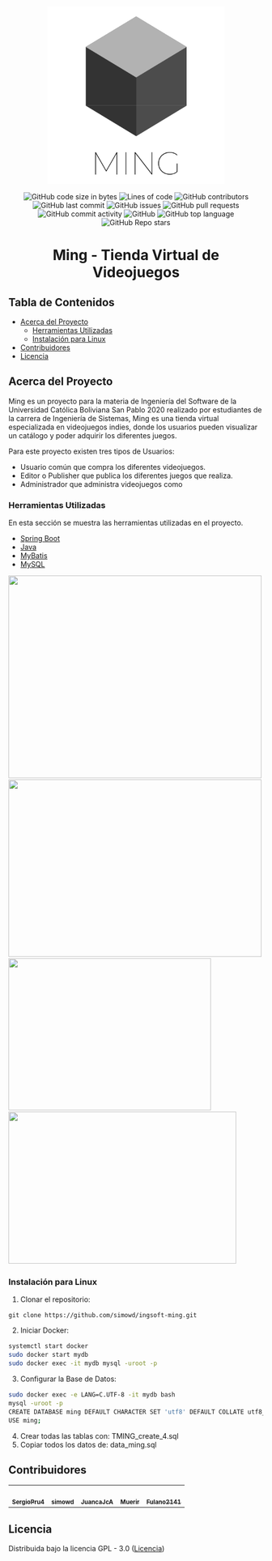 <!-- LOGO -->
<p align="center">
  <a href="https://github.com/simowd/ingsoft-ming">
    <img src="/Logo.png" alt="Logo" width="350" height="350">
  </a>
  
<!-- SHIELDS -->
<p align="center">
  <a>
    <img alt="GitHub code size in bytes" src="https://img.shields.io/github/languages/code-size/simowd/ingsoft-ming?style=flat-square">
    <img alt="Lines of code" src="https://img.shields.io/tokei/lines/github.com/simowd/ingsoft-ming?style=flat-square">
    <img alt="GitHub contributors" src="https://img.shields.io/github/contributors/simowd/ingsoft-ming?style=flat-square">
    <img alt="GitHub last commit" src="https://img.shields.io/github/last-commit/simowd/ingsoft-ming?style=flat-square">
    <img alt="GitHub issues" src="https://img.shields.io/github/issues/simowd/ingsoft-ming?style=flat-square">
    <img alt="GitHub pull requests" src="https://img.shields.io/github/issues-pr/simowd/ingsoft-ming?style=flat-square">
    <img alt="GitHub commit activity" src="https://img.shields.io/github/commit-activity/m/simowd/ingsoft-ming?style=flat-square">
    <img alt="GitHub" src="https://img.shields.io/github/license/simowd/ingsoft-ming?style=flat-square">
    <img alt="GitHub top language" src="https://img.shields.io/github/languages/top/simowd/ingsoft-ming?style=flat-square">
    <img alt="GitHub Repo stars" src="https://img.shields.io/github/stars/simowd/ingsoft-ming?style=social">
  </a>
  
<!-- TITLE -->
  <h1 align="center">Ming - Tienda Virtual de Videojuegos</h1>

<!-- TABLE OF CONTENTS -->
## Tabla de Contenidos

* [Acerca del Proyecto](#Acerca-del-Proyecto)
  * [Herramientas Utilizadas](#Herramientas-Utilizadas)
  * [Instalación para Linux](#Instalación-para-Linux)
* [Contribuidores](#Contribuidores)
* [Licencia](#Licencia)

<!-- ABOUT THE PROJECT -->
## Acerca del Proyecto

Ming es un proyecto para la materia de Ingeniería del Software de la Universidad Católica Boliviana San Pablo 2020 realizado por estudiantes de la
carrera de Ingeniería de Sistemas, Ming es una tienda virtual especializada en videojuegos indies, donde los usuarios pueden visualizar un catálogo 
y poder adquirir los diferentes juegos.

Para este proyecto existen tres tipos de Usuarios:
* Usuario común que compra los diferentes videojuegos.
* Editor o Publisher que publica los diferentes juegos que realiza.
* Administrador que administra videojuegos como

### Herramientas Utilizadas
En esta sección se muestra las herramientas utilizadas en el proyecto.

<!-- LOGOS LINKS -->
* [Spring Boot](https://spring.io/projects/spring-boot)
* [Java](https://www.oracle.com/technetwork/es/java/javase/downloads/index.html)
* [MyBatis](https://mybatis.org/mybatis-3/es/)
* [MySQL](https://www.mysql.com/)

<!-- LOGOS IMAGES -->
<div class="row">
    <img src="https://spring.io/images/spring-logo-9146a4d3298760c2e7e49595184e1975.svg" width="500" height="400">
    <img src="https://www.computerworld.es/archivos/201401/java.jpg" width="500" height="350">
    <img src="https://desarrolloweb.com/storage/tag_images/actual/Dz1aCoaslzsDu3WFE5XBrzHI7C4XmcLg9a579paC.png" width="400" height="300">
    <img src="https://userscontent2.emaze.com/images/779a0d56-16a5-4abe-ba8c-55f8cbb3ffa2/74485f3e-b244-43c2-9198-e351ca880901.png" width="450" height="300">
</div>

### Instalación para Linux

1. Clonar el repositorio:
```
git clone https://github.com/simowd/ingsoft-ming.git
```
2. Iniciar Docker:
```sh
systemctl start docker
sudo docker start mydb
sudo docker exec -it mydb mysql -uroot -p
```
3. Configurar la Base de Datos:
```sh
sudo docker exec -e LANG=C.UTF-8 -it mydb bash
mysql -uroot -p
CREATE DATABASE ming DEFAULT CHARACTER SET 'utf8' DEFAULT COLLATE utf8_general_ci;
USE ming;
```
4. Crear todas las tablas con: TMING_create_4.sql
5. Copiar todos los datos de: data_ming.sql

<!-- CONTRIBUTORS -->
## Contribuidores
<table>
  <tr>
    <td align="center"><a href="https://github.com/SergioPru4"><img src="https://avatars0.githubusercontent.com/u/52050964?s=460&u=29df9188bbe8724fe1c11be588f9640d1d97c18b&v=4" width="175px;" alt=""/><br /><sub><b>SergioPru4</b</td>
    <td align="center"><a href="https://github.com/simowd"><img src="https://avatars2.githubusercontent.com/u/41243969?s=460&u=57c6513a19817251057739193544778e7418cba7&v=4" width="175px;" alt=""/><br /><sub><b>simowd</b</td>
    <td align="center"><a href="https://github.com/JuancaJcA"><img src="https://avatars1.githubusercontent.com/u/48498478?s=460&u=d74157caf5cdda004619fa62d1e542f5924beefc&v=4" width="175px;" alt=""/><br /><sub><b>JuancaJcA</b</td>
    <td align="center"><a href="https://github.com/Muerir"><img src="https://avatars1.githubusercontent.com/u/47600456?s=460&u=50c5d38858d246e2d08144737f23691f63040d01&v=4" width="175px;" alt=""/><br /><sub><b>Muerir</b</td>
    <td align="center"><a href="https://github.com/Fulano2141"><img src="https://avatars1.githubusercontent.com/u/28693068?s=460&u=b5ec0baa8279b3cac61685521852b517e8d0d894&v=4" width="175px;" alt=""/><br /><sub><b>Fulano2141</b</td>
  </tr>
</table>

<!-- LICENSE -->
## Licencia
Distribuida bajo la licencia GPL - 3.0 ([Licencia](https://github.com/simowd/ingsoft-ming/blob/main/LICENSE))
